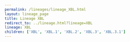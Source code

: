 ```yaml
---
permalink: /lineages/lineage_XBL.html
layout: lineage_page
title: Lineage XBL
redirect_to: ../lineage.html?lineage=XBL
lineage: XBL
children: ['XBL', 'XBL.1', 'XBL.2', 'XBL.3', 'XBL.3.1']
---
```

